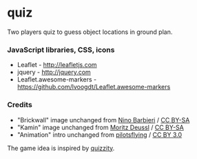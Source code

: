# quiz

Two players quiz to guess object locations in ground plan.

### JavaScript libraries, CSS, icons

* Leaflet - http://leafletjs.com
* jquery - http://jquery.com
* Leaflet.awesome-markers - https://github.com/lvoogdt/Leaflet.awesome-markers

### Credits

* "Brickwall" image unchanged from [Nino Barbieri](https://commons.wikimedia.org/wiki/File:-_Brickwall_01_-.jpg) / [CC BY-SA](http://creativecommons.org/licenses/by-sa/3.0/)
* "Kamin" image unchanged from [Moritz Deussl](https://commons.wikimedia.org/wiki/File:Bio-Ethanol_Kamin.jpg) / [CC BY-SA](https://creativecommons.org/licenses/by-sa/4.0)
* "Animation" intro unchanged from [pilotsflying](https://www.videvo.net/profile/pilotsflying/) / [CC BY 3.0](https://creativecommons.org/licenses/by/3.0/de/)

The game idea is inspired by [quizzity](https://github.com/sharkdp/quizzity).
